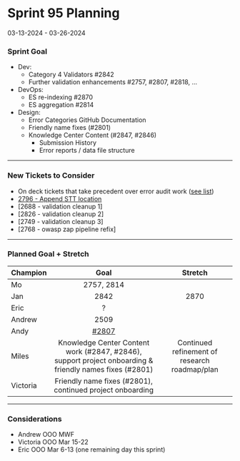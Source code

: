 # Sprint 95 Planning

03-13-2024 - 03-26-2024

### Sprint Goal

* Dev:
  * Category 4 Validators #2842
  * Further validation enhancements #2757, #2807, #2818, ...
* DevOps:
  * ES re-indexing #2870
  * ES aggregation #2814
* Design:
  * Error Categories GitHub Documentation
  * Friendly name fixes (#2801)
  * Knowledge Center Content (#2847, #2846)
    * Submission History
    * Error reports / data file structure

***

### New Tickets to Consider

* On deck tickets that take precedent over error audit work ([see list](https://hackmd.io/itv2dcDPRVulWm5mcaJtHQ?view#Ticketing-priorities-that-take-precedent))
* [2796 - Append STT location](https://github.com/raft-tech/TANF-app/issues/2796)
* \[2688 - validation cleanup 1]
* \[2826 - validation cleanup 2]
* \[2749 - validation cleanup 3]
* \[2768 - owasp zap pipeline refix]

***

### Planned Goal + Stretch

| Champion |                                                   Goal                                                  |                    Stretch                    |
| -------- | :-----------------------------------------------------------------------------------------------------: | :-------------------------------------------: |
| Mo       |                                                2757, 2814                                               |                                               |
| Jan      |                                                   2842                                                  |                      2870                     |
| Eric     |                                                    ?                                                    |                                               |
| Andrew   |                                                   2509                                                  |                                               |
| Andy     |                        [#2807](https://github.com/raft-tech/TANF-app/issues/2807)                       |                                               |
| Miles    | Knowledge Center Content work (#2847, #2846), support project onboarding & friendly names fixes (#2801) | Continued refinement of research roadmap/plan |
| Victoria |                        Friendly name fixes (#2801), continued project onboarding                        |                                               |

***

### Considerations

* Andrew OOO MWF
* Victoria OOO Mar 15-22
* Eric OOO Mar 6-13 (one remaining day this sprint)
